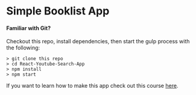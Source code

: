 # Simple Booklist App


#### Familiar with Git?
Checkout this repo, install dependencies, then start the gulp process with the following:

```
> git clone this repo
> cd React-Youtube-Search-App
> npm install
> npm start
```

If you want to learn how to make this app check out this course [here](https://www.udemy.com/react-redux/).
